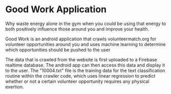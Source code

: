 # Good Work Application

Why waste energy alone in the gym when you could be using that energy to both positively influence those around you and improve your health.

Good Work is an android application that crawls volunteermatch.org for volunteer opportunities around you and uses machine learning to determine which opportunities should be pushed to the user

The data that is crawled from the website is first uploaded to a Firebase realtime database. The android app can then access this data and display it to the user. The "10004.txt" file is the training data for the text classification routine within the crawler code, which uses linear regression to predict whether or not a certain volunteer opportunity requires any physical exertion.
